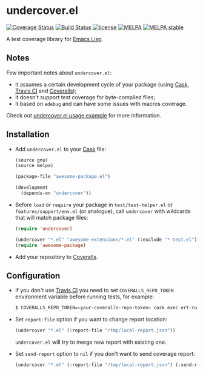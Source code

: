 # undercover.el
[![Coverage Status](https://coveralls.io/repos/sviridov/undercover.el/badge.svg)](https://coveralls.io/r/sviridov/undercover.el?branch=master) [![Build Status](https://travis-ci.org/sviridov/undercover.el.svg)](https://travis-ci.org/sviridov/undercover.el) [![license](http://img.shields.io/badge/license-MIT-brightgreen.svg)](https://github.com/sviridov/undercover.el/blob/master/LICENSE) [![MELPA](http://melpa.org/packages/undercover-badge.svg)](http://melpa.org/#/undercover) [![MELPA stable](http://stable.melpa.org/packages/undercover-badge.svg)](http://stable.melpa.org/#/undercover)

A test coverage library for [Emacs Lisp](http://www.gnu.org/software/emacs/manual/html_node/elisp/index.html).

## Notes

Few important notes about `undercover.el`:

- it assumes a certain development cycle of your package (using [Cask](https://github.com/cask/cask), [Travis CI](https://travis-ci.org/) and [Coveralls](https://coveralls.io/));
- it doesn't support test coverage for byte-compiled files;
- it based on `edebug` and can have some issues with macros coverage.

Check out [undercover.el usage example](https://github.com/sviridov/undercover.el-usage-example) for more information.

## Installation

- Add `undercover.el` to your [Cask](https://github.com/cask/cask) file:

  ```lisp
  (source gnu)
  (source melpa)

  (package-file "awesome-package.el")

  (development
    (depends-on "undercover"))
  ```

- Before `load` or `require` your package in `test/test-helper.el` or `features/support/env.el` (or analogue), call `undercover` with wildcards that will match package files:

  ```lisp
  (require 'undercover)

  (undercover "*.el" "awesome-extensions/*.el" (:exclude "*-test.el"))
  (require 'awesome-package)
  ```

- Add your repository to [Coveralls](https://coveralls.io/).

## Configuration

- If you don't use [Travis CI](https://travis-ci.org/) you need to set `COVERALLS_REPO_TOKEN` environment variable before running tests, for example:

  ```sh
  $ COVERALLS_REPO_TOKEN=<your-coveralls-repo-token> cask exec ert-runner
  ```

- Set `report-file` option if you want to change report location:

  ```lisp
  (undercover "*.el" (:report-file "/tmp/local-report.json"))
  ```

  `undercover.el` will try to merge new report with existing one.

- Set `send-report` option to `nil` if you don't want to send coverage report:

  ```lisp
  (undercover "*.el" (:report-file "/tmp/local-report.json") (:send-report nil))
  ```
